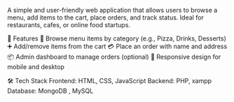 A simple and user-friendly web application that allows users to browse a menu, add items to the cart, place orders, and track status. Ideal for restaurants, cafes, or online food startups.



🚀 Features
🧾 Browse menu items by category (e.g., Pizza, Drinks, Desserts)
➕ Add/remove items from the cart
💳 Place an order with name and address
📦 Admin dashboard to manage orders (optional)
📱 Responsive design for mobile and desktop

🛠️ Tech Stack
Frontend: HTML, CSS, JavaScript 
Backend: PHP, xampp 
Database: MongoDB , MySQL 
